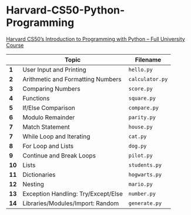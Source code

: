 # Harvard-CS50-Python-Programming  
[Harvard CS50’s Introduction to Programming with Python – Full University Course](https://www.youtube.com/watch?v=nLRL_NcnK-4)
    
|        | Topic                              | Filename        |
|--------|------------------------------------|-----------------|
| **1**  | User Input and Printing            | `hello.py`      |
| **2**  | Arithmetic and Formatting Numbers  | `calculator.py` |
| **3**  | Comparing Numbers                  | `score.py`      |
| **4**  | Functions                          | `square.py`     |
| **5**  | If/Else Comparison                 | `compare.py`    |
| **6**  | Modulo Remainder                   | `parity.py`     |
| **7**  | Match Statement                    | `house.py`      |     
| **7**  | While Loop and Iterating           | `cat.py`        |    
| **8**  | For Loop and Lists                 | `dog.py`        |    
| **9**  | Continue and Break Loops           | `pilot.py`      |
| **10** | Lists                              | `students.py`   |
| **11** | Dictionaries                       | `hogwarts.py`   |    
| **12** | Nesting                            | `mario.py`      |    
| **13** | Exception Handling: Try/Except/Else| `number.py`     |     
| **14** | Libraries/Modules/Import: Random   | `generate.py`   |  
      
<!--       
| **9**  | Dictionaries                       | `phonebook.py`  |
| **10** | Tuples                             | `coordinates.py`|
| **11** | Sets                               | `unique.py`     |  
| **12** | Exceptions                         | `exceptions.py` |
| **13** | Classes and Objects                | `bank.py`       |
| **14** | Inheritance                        | `inheritance.py`|
| **15** | Modules and Packages               | `modules.py`    |
-->  
